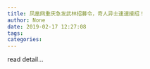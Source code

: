 ```yaml
---
title: 凤凰网重庆急发武林招募令，奇人异士速速接招！
author: None
date: 2019-02-17 12:27:08
tags: 
categories: 
---
```

read detail...<!-- more -->
